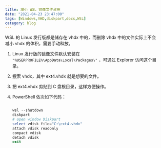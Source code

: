 ```yaml
---
title: 减小 WSL 镜像文件占用
date: "2021-04-23 23:47:00"
tags: [Windows,VHD,diskpart,docs,WSL]
category: blog
---
```

WSL 的 Linux 发行版都是储存在 vhdx 中的，而删除 vhdx 中的文件实际上不会减小 vhdx 的体积，需要手动释放。

<!-- more -->

1. Linux 发行版的镜像文件默认安装在 `"%USERPROFILE%\AppData\Local\Packages\"` ，可通过 Explorer 访问这个目录。

2. 搜索 vhdx，其中 ext4.vhdx 就是想要的文件。

3. 把 ext4.vhdx 剪贴到 C 盘根目录，这样方便操作。

4. PowerShell 依次如下代码：

    ```powershell

    wsl --shutdown
    diskpart
    # open window Diskpart
    select vdisk file="C:\ext4.vhdx"
    attach vdisk readonly
    compact vdisk
    detach vdisk
    exit

    ```